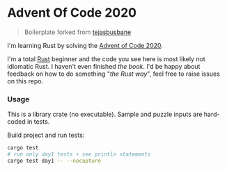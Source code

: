 # Advent Of Code 2020

> Boilerplate forked from [tejasbusbane](https://github.com/tejasbubane/adventofcode-2020)

I'm learning Rust by solving the [Advent of Code 2020](https://adventofcode.com/2020).

I'm a total [Rust](https://www.rust-lang.org/) beginner and the code you see here is most likely not idiomatic Rust.
I haven't even finished _the book_.
I'd be happy about feedback on how to do something "_the Rust way_", feel free to raise issues on this repo.

### Usage

This is a library crate (no executable). Sample and puzzle inputs are hard-coded in tests.

Build project and run tests:

```bash
cargo test
# run only day1 tests + see println statements
cargo test day1 -- --nocapture
```
